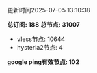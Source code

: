 更新时间2025-07-05 13:10:38

**总订阅: 188**
**总节点: 31007**
- vless节点: 10644
- hysteria2节点: 4

**google ping有效节点: 102**
